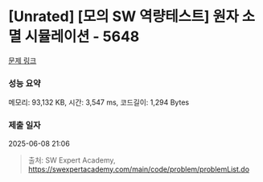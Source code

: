 # [Unrated] [모의 SW 역량테스트] 원자 소멸 시뮬레이션 - 5648 

[문제 링크](https://swexpertacademy.com/main/code/problem/problemDetail.do?contestProbId=AWXRFInKex8DFAUo) 

### 성능 요약

메모리: 93,132 KB, 시간: 3,547 ms, 코드길이: 1,294 Bytes

### 제출 일자

2025-06-08 21:06



> 출처: SW Expert Academy, https://swexpertacademy.com/main/code/problem/problemList.do